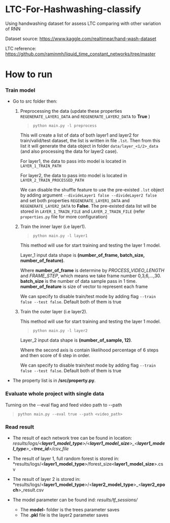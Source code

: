 # LTC-For-Hashwashing-classify
Using handwashing dataset for assess LTC comparing with other variation of RNN

Dataset source: https://www.kaggle.com/realtimear/hand-wash-dataset

LTC reference: https://github.com/raminmh/liquid_time_constant_networks/tree/master

# How to run

### Train model

- Go to src folder then:
    1. Preprocessing the data (update these properties `REGENERATE_LAYER1_DATA` and `REGENERATE_LAYER2_DATA` to **True** )
        
        > `python main.py -l preprocess`

        This will create a list of data of both layer1 and layer2 for train/valid/test dataset, the list is written in file `.lst`. Then from this list it will generate the data object in folder `data/layer_<1/2>_data` (and also processing the data for layer2 case).

        For layer1, the data to pass into model is located in `LAYER_1_TRAIN_PATH` 

        For layer2, the data to pass into model is located in `LAYER_2_TRAIN_PROCESSED_PATH`

        We can disable the shuffle feature to use the pre-existed `.lst` object by adding argument `--divideLayer1 false --divideLayer2 false` and set both properties `REGENERATE_LAYER1_DATA` and `REGENERATE_LAYER2_DATA` to **False**. The pre-existed data list will be stored in `LAYER_1_TRAIN_FILE` and `LAYER_2_TRAIN_FILE` (refer `properties.py` file for more configuration)

    2. Train the inner layer (i.e layer1).

        > `python main.py -l layer1`

        This method will use for start training and testing the layer 1 model.

        Layer_1 input data shape is **(number_of_frame, batch_size, number_of_feature)**. 
        
        Where **number_of_frame** is determine by *PROCESS_VIDEO_LENGTH* and *FRAME_STEP*, which means we take frame number 0,3,6,...,30. **batch_size** is the number of data sample pass in 1 time. **number_of_feature** is size of vector to represent each frame

        We can specify to disable train/test mode by adding flag `--train false --test false`. Default both of them is true

    3. Train the outer layer (i.e layer2). 

        This method will use for start training and testing the layer 1 model.

        > `python main.py -l layer2`

        Layer_2 input data shape is **(number_of_sample, 12)**.

        Where the second axis is contain likelihood percentage of 6 steps and then score of 6 step in order.
        
        We can specify to disable train/test mode by adding flag `--train false --test false`. Default both of them is true


- The property list is in **/src/property.py**. 

### Evaluate whole project with single data  
Turning on the --eval flag and feed video path to --path

> `python main.py --eval true --path <video_path>`

### Read result
* The result of each network tree can be found in location: *results/logs/<**layer1_model_type**>/<**layer1_model_size**>\_<**layer1_model_type**>\_<**tree_id**>/csv_file*

* The result of layer 1, full random forest is stored in: *results/logs/<**layer1_model_type**>/forest_size<**layer1_model_size**>.csv

* The result of layer 2 is stored in: *results/logs/<**layer1_model_type**>/<**layer2_model_type**>\_<**layer2_epoch**>_result.csv

* The model parameter can be found ind: *results/tf_sessions/*
    * The **model-** folder is the trees parameter saves
    * The **.pkl** file is the layer2 parameter saves 
